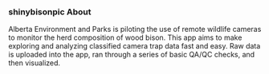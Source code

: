 ### shinybisonpic About

Alberta Environment and Parks is piloting the use of remote wildlife cameras to monitor the herd composition of wood bison.
This app aims to make exploring and analyzing classified camera trap data fast and easy. 
Raw data is uploaded into the app, ran through a series of basic QA/QC checks, and then visualized.
